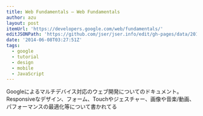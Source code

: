 ```yaml
---
title: Web Fundamentals — Web Fundamentals
author: azu
layout: post
itemUrl: 'https://developers.google.com/web/fundamentals/'
editJSONPath: 'https://github.com/jser/jser.info/edit/gh-pages/data/2014/06/index.json'
date: '2014-06-08T03:27:51Z'
tags:
  - google
  - tutorial
  - design
  - mobile
  - JavaScript
---
```

Googleによるマルチデバイス対応のウェブ開発についてのドキュメント。
Responsiveなデザイン、フォーム、Touchやジェスチャー、画像や音楽/動画、パフォーマンスの最適化等について書かれてる
